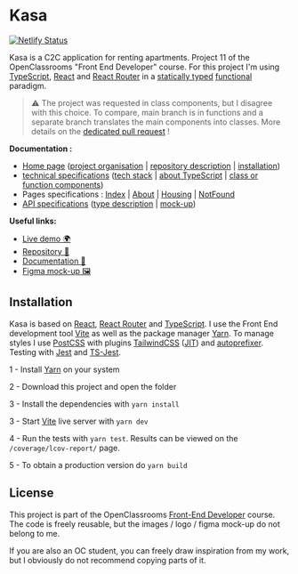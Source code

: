 # Kasa

[![Netlify Status](https://api.netlify.com/api/v1/badges/d3b121d4-6665-4f72-8961-92ce3f533732/deploy-status)](https://app.netlify.com/sites/epic-meitner-071d89/deploys)

Kasa is a C2C application for renting apartments. Project 11 of the OpenClassrooms "Front End Developer" course. For this project I'm using [TypeScript](https://www.typescriptlang.org/), [React](https://reactjs.org/) and [React Router](https://reactrouter.com/ ) in a [statically typed](https://fr.wikipedia.org/wiki/Typage_statique) [functional](https://en.wikipedia.org/wiki/Functional_programming) paradigm.

> ⚠️ The project was requested in class components, but I disagree with this choice. To compare, main branch is in functions and a separate branch translates the main components into classes. More details on the [dedicated pull request](https://github.com/GoulvenC/GoulvenClech_11_02082021/pull/1) ! 

**Documentation :**
- [Home page](https://github.com/GoulvenC/GoulvenClech_11_02082021/wiki) ([project organisation](https://github.com/GoulvenC/GoulvenClech_11_02082021/wiki#project-organisation) | [repository description](https://github.com/GoulvenC/GoulvenClech_11_02082021/wiki#project-organisation) | [installation](https://github.com/GoulvenC/GoulvenClech_11_02082021#installation))
- [technical specifications](https://github.com/GoulvenC/GoulvenClech_11_02082021/wiki/Tech-specifications) ([tech stack](https://github.com/GoulvenC/GoulvenClech_11_02082021/wiki/Tech-specifications#technical-stack) | [about TypeScript](https://github.com/GoulvenC/GoulvenClech_11_02082021/wiki/Tech-specifications#my-opinion-on-typescript) | [class or function components](https://github.com/GoulvenC/GoulvenClech_11_02082021/wiki/Tech-specifications#class-or-functionnal-components))
- Pages specifications : [Index](https://github.com/GoulvenC/GoulvenClech_11_02082021/wiki/Page-Index) | [About](https://github.com/GoulvenC/GoulvenClech_11_02082021/wiki/Page-About) | [Housing](https://github.com/GoulvenC/GoulvenClech_11_02082021/wiki/Page-Housing) | [NotFound](https://github.com/GoulvenC/GoulvenClech_11_02082021/wiki/Page-NotFound)
- [API specifications](GoulvenC/GoulvenClech_11_02082021/wiki/API-specification) ([type description](https://github.com/GoulvenC/GoulvenClech_11_02082021/wiki/Tech-specifications#my-opinion-on-typescript) | [mock-up](https://github.com/GoulvenC/GoulvenClech_11_02082021/wiki/Tech-specifications#my-opinion-on-typescript))

**Useful links:**
- [Live demo 🌍](https://oc-p11.goulven-clech.dev) 
- [Repository 📖](https://github.com/GoulvenC/GoulvenClech_11_02082021)
- [Documentation 📑](https://github.com/GoulvenC/GoulvenClech_11_02082021/wiki)
- [Figma mock-up 🖼️](https://www.figma.com/file/bAnXDNqRKCRRP8mY2gcb5p/UI-Design-Kasa-FR)

## Installation

Kasa is based on [React](https://reactjs.org/), [React Router](https://reactrouter.com/) and [TypeScript](https://www.typescriptlang.org/). I use the Front End development tool [Vite](https://vitejs.dev/) as well as the package manager [Yarn](https://yarnpkg.com/). To manage styles I use [PostCSS](https://github.com/postcss/postcss) with plugins [TailwindCSS](https://tailwindcss.com/) ([JIT](https://tailwindcss.com/docs/just-in-time-mode)) and [autoprefixer](https://github.com/postcss/autoprefixer). Testing with [Jest](https://jestjs.io) and [TS-Jest](https://github.com/kulshekhar/ts-jest).

1 - Install [Yarn](https://yarnpkg.com/) on your system

2 - Download this project and open the folder

3 - Install the dependencies with `yarn install`

3 - Start [Vite](https://vitejs.dev/) live server with `yarn dev`

4 - Run the tests with `yarn test`. Results can be viewed on the `/coverage/lcov-report/` page.

5 - To obtain a production version do `yarn build`

## License

This project is part of the OpenClassrooms [Front-End Developer](https://openclassrooms.com/fr/paths/314-developpeur-front-end) course. The code is freely reusable, but the images / logo / figma mock-up do not belong to me.

If you are also an OC student, you can freely draw inspiration from my work, but I obviously do not recommend copying parts of it.